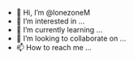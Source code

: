 - 👋 Hi, I’m @lonezoneM
- 👀 I’m interested in ...
- 🌱 I’m currently learning ...
- 💞️ I’m looking to collaborate on ...
- 📫 How to reach me ...

<!---
lonezoneM/lonezoneM is a ✨ special ✨ repository because its `README.md` (this file) appears on your GitHub profile.
You can click the Preview link to take a look at your changes.
--->
